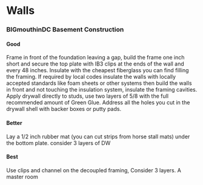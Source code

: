 # Walls

### BIGmouthinDC Basement Construction

#### Good

Frame in front of the foundation leaving a gap, build the frame one inch short and secure the top plate with IB3 clips at the ends of the wall and every 48 inches. Insulate with the cheapest fiberglass you can find filling the framing. If required by local codes insulate the walls with locally accepted standards like foam sheets or other systems then build the walls in front and not touching the insulation system, insulate the framing cavities. Apply drywall directly to studs, use two layers of 5/8 with the full recommended amount of Green Glue. Address all the holes you cut in the drywall shell with backer boxes or putty pads.

#### Better

Lay a 1/2 inch rubber mat \(you can cut strips from horse stall mats\) under the bottom plate. consider 3 layers of DW

#### Best

Use clips and channel on the decoupled framing, Consider 3 layers. A master room



